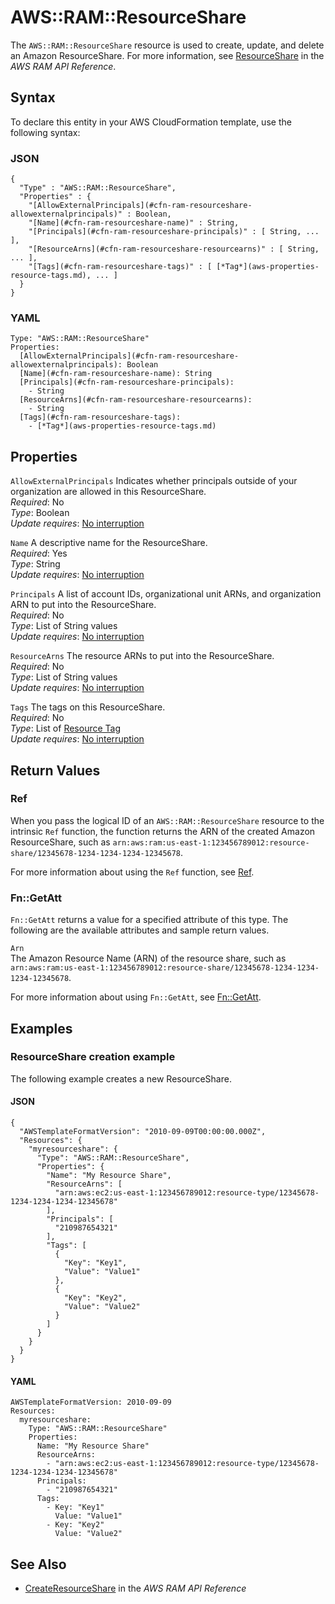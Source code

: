 # AWS::RAM::ResourceShare<a name="aws-resource-ram-resourceshare"></a>

The `AWS::RAM::ResourceShare` resource is used to create, update, and delete an Amazon ResourceShare\. For more information, see [ResourceShare](https://docs.aws.amazon.com/ram/latest/APIReference/API_ResourceShare.html) in the *AWS RAM API Reference*\. 

## Syntax<a name="aws-resource-ram-resourceshare-syntax"></a>

To declare this entity in your AWS CloudFormation template, use the following syntax:

### JSON<a name="aws-resource-ram-resourceshare-syntax.json"></a>

```
{
  "Type" : "AWS::RAM::ResourceShare",
  "Properties" : {
    "[AllowExternalPrincipals](#cfn-ram-resourceshare-allowexternalprincipals)" : Boolean,
    "[Name](#cfn-ram-resourceshare-name)" : String,
    "[Principals](#cfn-ram-resourceshare-principals)" : [ String, ... ],
    "[ResourceArns](#cfn-ram-resourceshare-resourcearns)" : [ String, ... ],
    "[Tags](#cfn-ram-resourceshare-tags)" : [ [*Tag*](aws-properties-resource-tags.md), ... ]
  }
}
```

### YAML<a name="aws-resource-ram-resourceshare-syntax.yaml"></a>

```
Type: "AWS::RAM::ResourceShare"
Properties:
  [AllowExternalPrincipals](#cfn-ram-resourceshare-allowexternalprincipals): Boolean
  [Name](#cfn-ram-resourceshare-name): String
  [Principals](#cfn-ram-resourceshare-principals): 
    - String
  [ResourceArns](#cfn-ram-resourceshare-resourcearns): 
    - String
  [Tags](#cfn-ram-resourceshare-tags): 
    - [*Tag*](aws-properties-resource-tags.md)
```

## Properties<a name="aws-resource-ram-resourceshare-properties"></a>

`AllowExternalPrincipals`  <a name="cfn-ram-resourceshare-allowexternalprincipals"></a>
Indicates whether principals outside of your organization are allowed in this ResourceShare\.  
 *Required*: No  
 *Type*: Boolean  
 *Update requires*: [No interruption](using-cfn-updating-stacks-update-behaviors.md#update-no-interrupt) 

`Name`  <a name="cfn-ram-resourceshare-name"></a>
A descriptive name for the ResourceShare\.  
 *Required*: Yes  
 *Type*: String  
 *Update requires*: [No interruption](using-cfn-updating-stacks-update-behaviors.md#update-no-interrupt) 

`Principals`  <a name="cfn-ram-resourceshare-principals"></a>
A list of account IDs, organizational unit ARNs, and organization ARN to put into the ResourceShare\.  
 *Required*: No  
 *Type*: List of String values  
 *Update requires*: [No interruption](using-cfn-updating-stacks-update-behaviors.md#update-no-interrupt) 

`ResourceArns`  <a name="cfn-ram-resourceshare-resourcearns"></a>
The resource ARNs to put into the ResourceShare\.  
 *Required*: No  
 *Type*: List of String values  
 *Update requires*: [No interruption](using-cfn-updating-stacks-update-behaviors.md#update-no-interrupt) 

`Tags`  <a name="cfn-ram-resourceshare-tags"></a>
The tags on this ResourceShare\.  
 *Required*: No  
 *Type*: List of [Resource Tag](aws-properties-resource-tags.md)  
 *Update requires*: [No interruption](using-cfn-updating-stacks-update-behaviors.md#update-no-interrupt) 

## Return Values<a name="aws-resource-ram-resourceshare-returnvalues"></a>

### Ref<a name="aws-resource-ram-resourceshare-ref"></a>

When you pass the logical ID of an `AWS::RAM::ResourceShare` resource to the intrinsic `Ref` function, the function returns the ARN of the created Amazon ResourceShare, such as `arn:aws:ram:us-east-1:123456789012:resource-share/12345678-1234-1234-1234-12345678`\. 

For more information about using the `Ref` function, see [Ref](intrinsic-function-reference-ref.md)\. 

### Fn::GetAtt<a name="aws-resource-ram-resourceshare-getatt"></a>

 `Fn::GetAtt` returns a value for a specified attribute of this type\. The following are the available attributes and sample return values\. 

`Arn`  
The Amazon Resource Name \(ARN\) of the resource share, such as `arn:aws:ram:us-east-1:123456789012:resource-share/12345678-1234-1234-1234-12345678`\. 

For more information about using `Fn::GetAtt`, see [Fn::GetAtt](intrinsic-function-reference-getatt.md)\. 

## Examples<a name="aws-resource-ram-resourceshare-examples"></a>

### ResourceShare creation example<a name="aws-resource-ram-resourceshare-example1"></a>

The following example creates a new ResourceShare\.

#### JSON<a name="aws-resource-ram-resourceshare-example1.json"></a>

```
{
  "AWSTemplateFormatVersion": "2010-09-09T00:00:00.000Z",
  "Resources": {
    "myresourceshare": {
      "Type": "AWS::RAM::ResourceShare",
      "Properties": {
        "Name": "My Resource Share",
        "ResourceArns": [
          "arn:aws:ec2:us-east-1:123456789012:resource-type/12345678-1234-1234-1234-12345678"
        ],
        "Principals": [
          "210987654321"
        ],
        "Tags": [
          {
            "Key": "Key1",
            "Value": "Value1"
          },
          {
            "Key": "Key2",
            "Value": "Value2"
          }
        ]
      }
    }
  }
}
```

#### YAML<a name="aws-resource-ram-resourceshare-example1.yaml"></a>

```
AWSTemplateFormatVersion: 2010-09-09
Resources:
  myresourceshare:
    Type: "AWS::RAM::ResourceShare"
    Properties:
      Name: "My Resource Share"
      ResourceArns:
        - "arn:aws:ec2:us-east-1:123456789012:resource-type/12345678-1234-1234-1234-12345678"
      Principals:
        - "210987654321"
      Tags:
        - Key: "Key1"
          Value: "Value1"
        - Key: "Key2"
          Value: "Value2"
```

## See Also<a name="aws-resource-ram-resourceshare-seealso"></a>
+  [CreateResourceShare](https://docs.aws.amazon.com/ram/latest/APIReference/API_CreateResourceShare.html) in the *AWS RAM API Reference* 